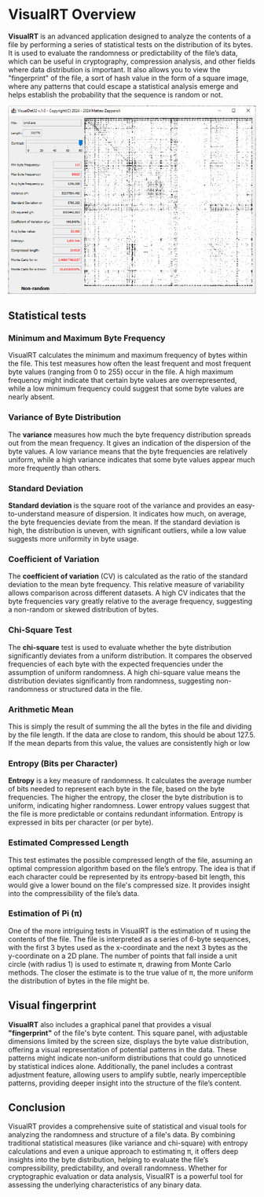 # VisualRT Overview
**VisualRT** is an advanced application designed to analyze the contents of a file by performing a series of statistical tests on the distribution of its bytes. It is used to evaluate the randomness or predictability of the file’s data, which can be useful in cryptography, compression analysis, and other fields where data distribution is important. 
It also allows you to view the "fingerprint" of the file, a sort of hash value in the form of a square image, where any patterns that could escape a statistical analysis emerge and helps establish the probability that the sequence is random or not.

![Alt Text](https://raw.githubusercontent.com/matteo65/VisualRT/main/Resource/screenshot1.png)<br>

## Statistical tests

### Minimum and Maximum Byte Frequency
VisualRT calculates the minimum and maximum frequency of bytes within the file. This test measures how often the least frequent and most frequent byte values (ranging from 0 to 255) occur in the file. A high maximum frequency might indicate that certain byte values are overrepresented, while a low minimum frequency could suggest that some byte values are nearly absent.

### Variance of Byte Distribution
The **variance** measures how much the byte frequency distribution spreads out from the mean frequency. It gives an indication of the dispersion of the byte values. A low variance means that the byte frequencies are relatively uniform, while a high variance indicates that some byte values appear much more frequently than others.

### Standard Deviation
**Standard deviation** is the square root of the variance and provides an easy-to-understand measure of dispersion. It indicates how much, on average, the byte frequencies deviate from the mean. If the standard deviation is high, the distribution is uneven, with significant outliers, while a low value suggests more uniformity in byte usage.

### Coefficient of Variation
The **coefficient of variation** (CV) is calculated as the ratio of the standard deviation to the mean byte frequency. This relative measure of variability allows comparison across different datasets. A high CV indicates that the byte frequencies vary greatly relative to the average frequency, suggesting a non-random or skewed distribution of bytes.

### Chi-Square Test
The **chi-square** test is used to evaluate whether the byte distribution significantly deviates from a uniform distribution. It compares the observed frequencies of each byte with the expected frequencies under the assumption of uniform randomness. A high chi-square value means the distribution deviates significantly from randomness, suggesting non-randomness or structured data in the file.

### Arithmetic Mean
This is simply the result of summing the all the bytes in the file and dividing by the file length. If the data are close to random, this should be about 127.5. If the mean departs from this value, the values are consistently high or low

### Entropy (Bits per Character)
**Entropy** is a key measure of randomness. It calculates the average number of bits needed to represent each byte in the file, based on the byte frequencies. The higher the entropy, the closer the byte distribution is to uniform, indicating higher randomness. Lower entropy values suggest that the file is more predictable or contains redundant information. Entropy is expressed in bits per character (or per byte).

### Estimated Compressed Length
This test estimates the possible compressed length of the file, assuming an optimal compression algorithm based on the file’s entropy. The idea is that if each character could be represented by its entropy-based bit length, this would give a lower bound on the file's compressed size. It provides insight into the compressibility of the file’s data.

### Estimation of Pi (π)
One of the more intriguing tests in VisualRT is the estimation of π using the contents of the file. The file is interpreted as a series of 6-byte sequences, with the first 3 bytes used as the x-coordinate and the next 3 bytes as the y-coordinate on a 2D plane. The number of points that fall inside a unit circle (with radius 1) is used to estimate π, drawing from Monte Carlo methods. The closer the estimate is to the true value of π, the more uniform the distribution of bytes in the file might be.

## Visual fingerprint
**VisualRT** also includes a graphical panel that provides a visual **"fingerprint"** of the file's byte content. This square panel, with adjustable dimensions limited by the screen size, displays the byte value distribution, offering a visual representation of potential patterns in the data. These patterns might indicate non-uniform distributions that could go unnoticed by statistical indices alone. Additionally, the panel includes a contrast adjustment feature, allowing users to amplify subtle, nearly imperceptible patterns, providing deeper insight into the structure of the file’s content.

## Conclusion
VisualRT provides a comprehensive suite of statistical and visual tools for analyzing the randomness and structure of a file's data. By combining traditional statistical measures (like variance and chi-square) with entropy calculations and even a unique approach to estimating π, it offers deep insights into the byte distribution, helping to evaluate the file’s compressibility, predictability, and overall randomness. Whether for cryptographic evaluation or data analysis, VisualRT is a powerful tool for assessing the underlying characteristics of any binary data.
